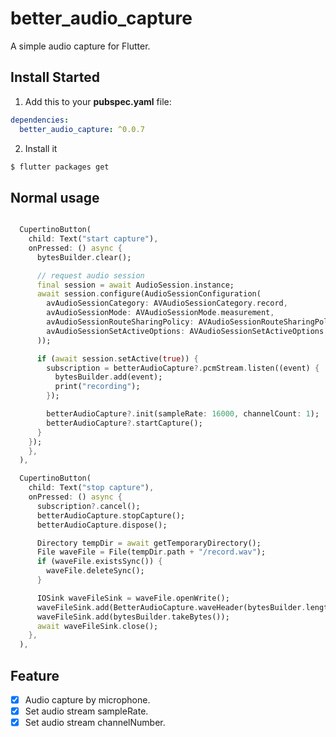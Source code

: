 # better_audio_capture

A simple audio capture for Flutter.

## Install Started

1. Add this to your **pubspec.yaml** file:

```yaml
dependencies:
  better_audio_capture: ^0.0.7
```

2. Install it

```bash
$ flutter packages get
```

## Normal usage

```dart

  CupertinoButton(
    child: Text("start capture"),
    onPressed: () async {
      bytesBuilder.clear();

      // request audio session
      final session = await AudioSession.instance;
      await session.configure(AudioSessionConfiguration(
        avAudioSessionCategory: AVAudioSessionCategory.record,
        avAudioSessionMode: AVAudioSessionMode.measurement,
        avAudioSessionRouteSharingPolicy: AVAudioSessionRouteSharingPolicy.defaultPolicy,
        avAudioSessionSetActiveOptions: AVAudioSessionSetActiveOptions.none,
      ));

      if (await session.setActive(true)) {
        subscription = betterAudioCapture?.pcmStream.listen((event) {
          bytesBuilder.add(event);
          print("recording");
        });

        betterAudioCapture?.init(sampleRate: 16000, channelCount: 1);
        betterAudioCapture?.startCapture();
      }
    });
    },
  ),

  CupertinoButton(
    child: Text("stop capture"),
    onPressed: () async {
      subscription?.cancel();
      betterAudioCapture.stopCapture();
      betterAudioCapture.dispose();

      Directory tempDir = await getTemporaryDirectory();
      File waveFile = File(tempDir.path + "/record.wav");
      if (waveFile.existsSync()) {
        waveFile.deleteSync();
      }

      IOSink waveFileSink = waveFile.openWrite();
      waveFileSink.add(BetterAudioCapture.waveHeader(bytesBuilder.length));
      waveFileSink.add(bytesBuilder.takeBytes());
      await waveFileSink.close();
    },
  ),
```

## Feature
- [x] Audio capture by microphone.
- [x] Set audio stream sampleRate.
- [x] Set audio stream channelNumber.
